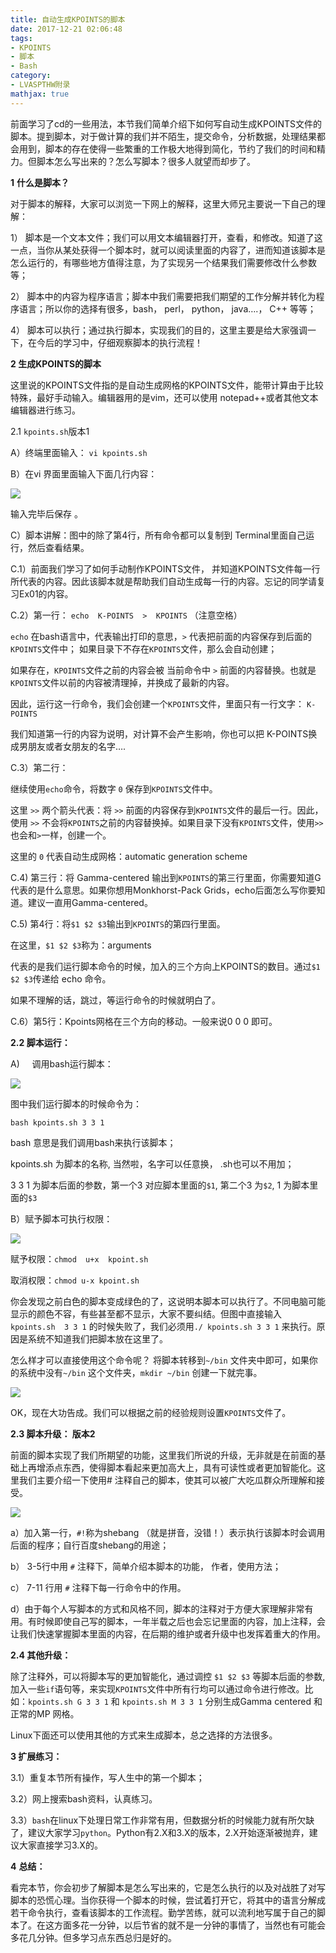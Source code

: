 ```yaml
---
title: 自动生成KPOINTS的脚本
date: 2017-12-21 02:06:48
tags: 
- KPOINTS
- 脚本
- Bash
category:
- LVASPTHW附录
mathjax: true
---
```




前面学习了cd的一些用法，本节我们简单介绍下如何写自动生成KPOINTS文件的脚本。提到脚本，对于做计算的我们并不陌生，提交命令，分析数据，处理结果都会用到，脚本的存在使得一些繁重的工作极大地得到简化，节约了我们的时间和精力。但脚本怎么写出来的？怎么写脚本？很多人就望而却步了。



**1** **什么是脚本？** 

对于脚本的解释，大家可以浏览一下网上的解释，这里大师兄主要说一下自己的理解：

1）  脚本是一个文本文件；我们可以用文本编辑器打开，查看，和修改。知道了这一点，当你从某处获得一个脚本时，就可以阅读里面的内容了，进而知道该脚本是怎么运行的，有哪些地方值得注意，为了实现另一个结果我们需要修改什么参数等；

2）  脚本中的内容为程序语言；脚本中我们需要把我们期望的工作分解并转化为程序语言；所以你的选择有很多，bash， perl， python， java….， C++ 等等；

4）  脚本可以执行；通过执行脚本，实现我们的目的，这里主要是给大家强调一下，在今后的学习中，仔细观察脚本的执行流程！

**2 生成KPOINTS的脚本**

这里说的KPOINTS文件指的是自动生成网格的KPOINTS文件，能带计算由于比较特殊，最好手动输入。编辑器用的是vim，还可以使用 notepad++或者其他文本编辑器进行练习。

2.1  `kpoints.sh`版本1 

A）终端里面输入： `vi kpoints.sh`

B）在vi 界面里面输入下面几行内容：

![](A04/A04-1.jpg)

输入完毕后保存 。

C）脚本讲解：图中的除了第4行，所有命令都可以复制到 Terminal里面自己运行，然后查看结果。

C.1）前面我们学习了如何手动制作KPOINTS文件， 并知道KPOINTS文件每一行所代表的内容。因此该脚本就是帮助我们自动生成每一行的内容。忘记的同学请复习Ex01的内容。 

C.2）第一行： `echo  K-POINTS  >  KPOINTS` （注意空格）

`echo` 在bash语言中，代表输出打印的意思，`>` 代表把前面的内容保存到后面的`KPOINTS`文件中； 如果目录下不存在`KPOINTS`文件，那么会自动创建；

如果存在，`KPOINTS`文件之前的内容会被 当前命令中 `>` 前面的内容替换。也就是`KPOINTS`文件以前的内容被清理掉，并换成了最新的内容。

因此，运行这一行命令，我们会创建一个`KPOINTS`文件，里面只有一行文字： `K-POINTS`

我们知道第一行的内容为说明，对计算不会产生影响，你也可以把 K-POINTS换成男朋友或者女朋友的名字….

C.3）第二行：

继续使用`echo`命令，将数字 `0` 保存到`KPOINTS`文件中。

这里 `>>` 两个箭头代表：将 `>>` 前面的内容保存到`KPOINTS`文件的最后一行。因此， 使用 `>>` 不会将`KPOINTS`之前的内容替换掉。如果目录下没有`KPOINTS`文件，使用`>>`也会和`>`一样，创建一个。

这里的 `0` 代表自动生成网格：automatic generation scheme 

C.4) 第三行：将 Gamma-centered 输出到`KPOINTS`的第三行里面，你需要知道G代表的是什么意思。如果你想用Monkhorst-Pack Grids，echo后面怎么写你要知道。建议一直用Gamma-centered。

C.5) 第4行：将`$1 $2 $3`输出到`KPOINTS`的第四行里面。

在这里，`$1 $2 $3`称为：arguments

代表的是我们运行脚本命令的时候，加入的三个方向上KPOINTS的数目。通过`$1 $2 $3`传递给 echo 命令。

如果不理解的话，跳过，等运行命令的时候就明白了。

C.6）第5行：Kpoints网格在三个方向的移动。一般来说0 0 0 即可。

**2.2 脚本运行：** 

A)     调用bash运行脚本：

![](A04/A04-2.jpg)

图中我们运行脚本的时候命令为：
```
bash kpoints.sh 3 3 1
```
bash 意思是我们调用bash来执行该脚本；

kpoints.sh 为脚本的名称, 当然啦，名字可以任意换， .sh也可以不用加；

3 3 1 为脚本后面的参数，第一个3 对应脚本里面的`$1`, 第二个3 为`$2`,  1 为脚本里面的`$3`

B）赋予脚本可执行权限： 

![](A04/A04-3.jpg)

赋予权限：`chmod  u+x  kpoint.sh`

取消权限：`chmod u-x kpoint.sh`

你会发现之前白色的脚本变成绿色的了，这说明本脚本可以执行了。不同电脑可能显示的颜色不容，有些甚至都不显示，大家不要纠结。但图中直接输入`kpoints.sh  3 3 1` 的时候失败了，我们必须用`./ kpoints.sh 3 3 1` 来执行。原因是系统不知道我们把脚本放在这里了。



怎么样才可以直接使用这个命令呢？ 将脚本转移到`~/bin` 文件夹中即可，如果你的系统中没有`~/bin` 这个文件夹，`mkdir ~/bin` 创建一下就完事。

![](A04/A04-4.jpg)

OK，现在大功告成。我们可以根据之前的经验规则设置`KPOINTS`文件了。 



**2.3 脚本升级： 版本2** 

前面的脚本实现了我们所期望的功能，这里我们所说的升级，无非就是在前面的基础上再增添点东西，使得脚本看起来更加高大上，具有可读性或者更加智能化。这里我们主要介绍一下使用# 注释自己的脚本，使其可以被广大吃瓜群众所理解和接受。 

![](A04/A04-5.jpg)

a）加入第一行，`#!`称为shebang （就是拼音，没错！）表示执行该脚本时会调用后面的程序；自行百度shebang的用途；

b）   3-5行中用 `#` 注释下，简单介绍本脚本的功能， 作者，使用方法；

c）   7-11 行用 `#` 注释下每一行命令中的作用。

d）由于每个人写脚本的方式和风格不同，脚本的注释对于方便大家理解非常有用。有时候即使自己写的脚本，一年半载之后也会忘记里面的内容，加上注释，会让我们快速掌握脚本里面的内容，在后期的维护或者升级中也发挥着重大的作用。

**2.4 其他升级：**

除了注释外，可以将脚本写的更加智能化，通过调控 `$1 $2 $3` 等脚本后面的参数, 加入一些`if`语句等，来实现`KPOINTS`文件中所有行均可以通过命令进行修改。比如：`kpoints.sh G 3 3 1` 和 `kpoints.sh M 3 3 1` 分别生成Gamma centered 和正常的MP 网格。

Linux下面还可以使用其他的方式来生成脚本，总之选择的方法很多。

**3  扩展练习：** 

3.1）重复本节所有操作，写人生中的第一个脚本；

3.2）网上搜索bash资料，认真练习。

3.3）`bash`在linux下处理日常工作非常有用，但数据分析的时候能力就有所欠缺了，建议大家学习`python`。Python有2.X和3.X的版本，2.X开始逐渐被抛弃，建议大家直接学习3.X的。



**4** **总结：**

看完本节，你会初步了解脚本是怎么写出来的，它是怎么执行的以及对战胜了对写脚本的恐慌心理。当你获得一个脚本的时候，尝试着打开它，将其中的语言分解成若干命令执行，查看该脚本的工作流程。勤学苦练，就可以流利地写属于自己的脚本了。在这方面多花一分钟，以后节省的就不是一分钟的事情了，当然也有可能会多花几分钟。但多学习点东西总归是好的。
